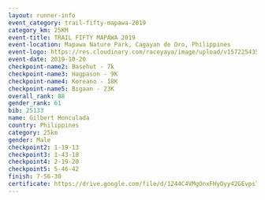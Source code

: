```yaml
---
layout: runner-info 
event_category: trail-fifty-mapawa-2019 
category_km: 25KM 
event-title: TRAIL FIFTY MAPAWA 2019  
event-location: Mapawa Nature Park, Cagayan de Oro, Philippines 
event-logo: https://res.cloudinary.com/raceyaya/image/upload/v1572254355/logo/trail-fifty-mapawa_fizjmb.jpg 
event-date: 2019-10-20 
checkpoint-name2: Basehut - 7k 
checkpoint-name3: Hagpason - 9K 
checkpoint-name4: Koreano - 18K 
checkpoint-name5: Bigaan - 23K 
overall_rank: 88
gender_rank: 61
bib: 25133
name: Gilbert Honculada
country: Philippines
category: 25km
gender: Male
checkpoint2: 1-19-13
checkpoint3: 1-43-18
checkpoint4: 2-19-20
checkpoint5: 5-46-42
finish: 7-56-30
certificate: https://drive.google.com/file/d/1244C4VMgOnxFHyOyy42GEvps7e2YtRcW/view?usp=sharing
---
```

